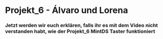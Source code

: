 # Projekt_6 - Álvaro und Lorena

### Jetzt werden wir euch erklären, falls ihr es mit dem Video nicht verstanden habt, wie der Projekt_6 MintDS Taster funktioniert
